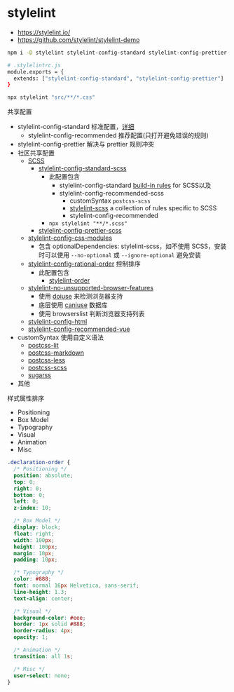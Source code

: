 # stylelint

  - <https://stylelint.io/>
  - https://github.com/stylelint/stylelint-demo

```bash
npm i -D stylelint stylelint-config-standard stylelint-config-prettier

# .stylelintrc.js
module.exports = {
  extends: ["stylelint-config-standard", "stylelint-config-prettier"]
}

npx stylelint "src/**/*.css"
```

共享配置

  - stylelint-config-standard 标准配置，[详细](https://stylelint.io/user-guide/configure#extends)
    - stylelint-config-recommended 推荐配置(只打开避免错误的规则)
  - stylelint-config-prettier 解决与 prettier 规则冲突
  - 社区共享配置
    - [SCSS](https://sass-lang.com/)
      - [stylelint-config-standard-scss](https://www.npmjs.com/package/stylelint-config-standard-scss)
        - 此配置包含
          - stylelint-config-standard [build-in rules](https://stylelint.io/user-guide/rules/list) for SCSS以及
          - stylelint-config-recommended-scss
            - customSyntax `postcss-scss`
            - [stylelint-scss](https://www.npmjs.com/package/stylelint-scss) a collection of rules specific to SCSS
            - stylelint-config-recommended
        - `npx stylelint "**/*.scss"`
      - [stylelint-config-prettier-scss](https://www.npmjs.com/package/stylelint-config-prettier-scss)
    - [stylelint-config-css-modules](https://www.npmjs.com/package/stylelint-config-css-modules)
      - 包含 optionalDependencies: stylelint-scss，如不使用 SCSS，安装时可以使用 `--no-optional` 或 `--ignore-optional` 避免安装
    - [stylelint-config-rational-order](https://www.npmjs.com/package/stylelint-config-rational-order) 控制排序
      - 此配置包含
        - [stylelint-order](https://www.npmjs.com/package/stylelint-order)
    - [stylelint-no-unsupported-browser-features](https://www.npmjs.com/package/stylelint-no-unsupported-browser-features)
      - 使用 [doiuse](https://github.com/anandthakker/doiuse) 来检测浏览器支持
      - 底层使用 [caniuse](http://caniuse.com/) 数据库
      - 使用 browserslist 判断浏览器支持列表
    - [stylelint-config-html](https://www.npmjs.com/package/stylelint-config-html)
    - [stylelint-config-recommended-vue](https://www.npmjs.com/package/stylelint-config-recommended-vue)
  - customSyntax 使用自定义语法
    - [postcss-lit](https://www.npmjs.com/package/postcss-lit)
    - [postcss-markdown](https://www.npmjs.com/package/postcss-markdown)
    - [postcss-less](https://www.npmjs.com/package/postcss-less)
    - [postcss-scss](https://www.npmjs.com/package/postcss-sass)
    - [sugarss](https://www.npmjs.com/package/sugarss)
  - 其他

样式属性排序

  - Positioning
  - Box Model
  - Typography
  - Visual
  - Animation
  - Misc

```css
.declaration-order {
  /* Positioning */
  position: absolute;
  top: 0;
  right: 0;
  bottom: 0;
  left: 0;
  z-index: 10;

  /* Box Model */
  display: block;
  float: right;
  width: 100px;
  height: 100px;
  margin: 10px;
  padding: 10px;

  /* Typography */
  color: #888;
  font: normal 16px Helvetica, sans-serif;
  line-height: 1.3;
  text-align: center;

  /* Visual */
  background-color: #eee;
  border: 1px solid #888;
  border-radius: 4px;
  opacity: 1;

  /* Animation */
  transition: all 1s;

  /* Misc */
  user-select: none;
}
```
